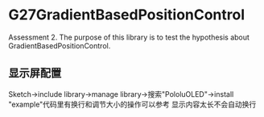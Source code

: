 # G27GradientBasedPositionControl
Assessment 2. The purpose of this library is to test the hypothesis about GradientBasedPositionControl.

## 显示屏配置
 Sketch->include library->manage library->搜索"PololuOLED"->install
 "example"代码里有换行和调节大小的操作可以参考
 显示内容太长不会自动换行
